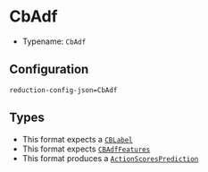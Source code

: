 # CbAdf

- Typename: `CbAdf`

## Configuration

`reduction-config-json=CbAdf`

## Types

- This format expects a [`CBLabel`](https://docs.rs/reductionml-core/latest/reductionml_core/types/struct.CBLabel.html)
- This format expects [`CBAdfFeatures`](https://docs.rs/reductionml-core/latest/reductionml_core/types/struct.CBAdfFeatures.html)
- This format produces a [`ActionScoresPrediction`](https://docs.rs/reductionml-core/latest/reductionml_core/types/struct.ActionScoresPrediction.html)